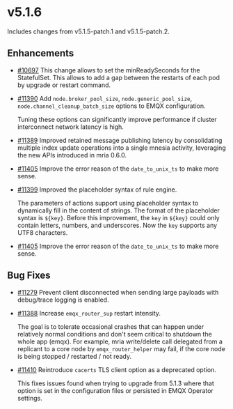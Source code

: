 # v5.1.6

Includes changes from v5.1.5-patch.1 and v5.1.5-patch.2.

## Enhancements

- [#10697](https://github.com/emqx/emqx/pull/10697) This change allows to set the minReadySeconds for the StatefulSet. This allows to add a gap between the restarts of each pod by upgrade or restart command.

- [#11390](https://github.com/emqx/emqx/pull/11390) Add `node.broker_pool_size`, `node.generic_pool_size`, `node.channel_cleanup_batch_size` options to EMQX configuration.

  Tuning these options can significantly improve performance if cluster interconnect network latency is high.

- [#11389](https://github.com/emqx/emqx/pull/11389) Improved retained message publishing latency by consolidating multiple index update operations into a single mnesia activity, leveraging the new APIs introduced in mria 0.6.0.

- [#11405](https://github.com/emqx/emqx/pull/11405) Improve the error reason of the `date_to_unix_ts` to make more sense.

- [#11399](https://github.com/emqx/emqx/pull/11399) Improved the placeholder syntax of rule engine.

  The parameters of actions support using placeholder syntax to
  dynamically fill in the content of strings. The format of the
  placeholder syntax is `${key}`.
  Before this improvement, the `key` in `${key}` could only contain
  letters, numbers, and underscores. Now the `key` supports any UTF8
  characters.

- [#11405](https://github.com/emqx/emqx/pull/11405) Improve the error reason of the `date_to_unix_ts` to make more sense.

## Bug Fixes

- [#11279](https://github.com/emqx/emqx/pull/11279) Prevent client disconnected when sending large payloads with debug/trace logging is enabled.

- [#11388](https://github.com/emqx/emqx/pull/11388) Increase `emqx_router_sup` restart intensity.

  The goal is to tolerate occasional crashes that can happen under relatively normal conditions
  and don't seem critical to shutdown the whole app (emqx).
  For example, mria write/delete call delegated from a replicant to a core node by `emqx_router_helper` may fail,
  if the core node is being stopped / restarted / not ready.

- [#11410](https://github.com/emqx/emqx/pull/11410) Reintroduce `cacerts` TLS client option as a deprecated option.

  This fixes issues found when trying to upgrade from 5.1.3 where that option is set in the configuration files or persisted in EMQX Operator settings.
